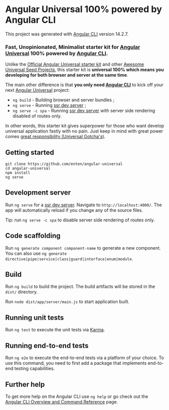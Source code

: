 # Angular Universal 100% powered by Angular CLI

This project was generated with [Angular CLI](https://github.com/angular/angular-cli) version 14.2.7.

### Fast, Unopinionated, Minimalist starter kit for [Angular Universal][angulario-ssr] 100% powered by [Angular CLI][angular-cli].

Unlike the [Official Angular Universal starter kit][official-universal-kit] and other [Awesome Universal Seed Projects][awesome-angular], this starter kit is **universal 100% which means you developing for both browser and server at the same time**.

The main other difference is that **you only need [Angular CLI](https://angular.io/cli)** to kick off your next [Angular Universal][angulario-ssr] project:

* `ng build` - Building browser and server bundles ;
* `ng serve` - Running [ssr dev server][ssr-dev-server] ;
* `ng serve -c spa` - Running [ssr dev server][ssr-dev-server] with server side rendering disabled of routes only.

In other words, this starter kit gives superpower for those who want develop universal application fastly with no pain. Just keep in mind with great power comes [great responsibility (Universal Gotcha's)][universal-gotchas].

## Getting started

```shell
git clone https://github.com/enten/angular-universal
cd angular-universal
npm install
ng serve
```

## Development server

Run `ng serve` for a [ssr dev server][ssr-dev-server]. Navigate to `http://localhost:4000/`. The app will automatically reload if you change any of the source files.

Tip: run `ng serve -c spa` to disable server side rendering of routes only.

## Code scaffolding

Run `ng generate component component-name` to generate a new component. You can also use `ng generate directive|pipe|service|class|guard|interface|enum|module`.

## Build

Run `ng build` to build the project. The build artifacts will be stored in the `dist/` directory.

Run `node dist/app/server/main.js` to start application built.

## Running unit tests

Run `ng test` to execute the unit tests via [Karma](https://karma-runner.github.io).

## Running end-to-end tests

Run `ng e2e` to execute the end-to-end tests via a platform of your choice. To use this command, you need to first add a package that implements end-to-end testing capabilities.

## Further help

To get more help on the Angular CLI use `ng help` or go check out the [Angular CLI Overview and Command Reference](https://angular.io/cli) page.

[angulario-ssr]: https://angular.io/guide/universal
[angular-cli]: https://github.com/angular/angular-cli
[awesome-angular]: https://github.com/PatrickJS/awesome-angular#universal-seed-projects
[official-universal-kit]: https://github.com/angular/universal-starter
[ssr-dev-server]: https://github.com/angular/universal/tree/master/modules/builders/src/ssr-dev-server
[universal-gotchas]: https://github.com/angular/universal/blob/master/docs/gotchas.md
[webpack-concept-hmr]: https://webpack.js.org/concepts/hot-module-replacement/
